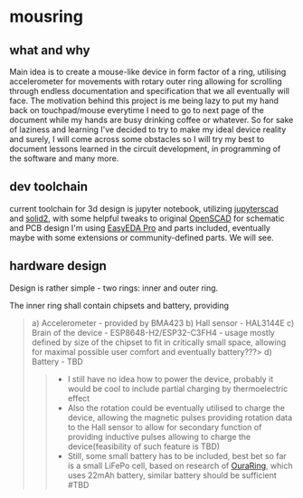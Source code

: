 # mousring

## what and why

Main idea is to create a mouse-like device in form factor of a ring, utilising accelerometer for movements with rotary outer ring allowing for scrolling through endless documentation and specification that we all eventually will face.
The motivation behind this project is me being lazy to put my hand back on touchpad/mouse everytime I need to go to next page of the document while my hands are busy drinking coffee or whatever. 
So for sake of laziness and learning I've decided to try to make my ideal device reality and surely, I will come across some obstacles so I will try my best to document lessons learned in the circuit development, in programming of the software and many more.

## dev toolchain

current toolchain for 3d design is jupyter notebook, utilizing [jupyterscad](https://github.com/jreiberkyle/jupyterscad) and [solid2](https://github.com/jeff-dh/SolidPython), with some helpful tweaks to original [OpenSCAD](https://openscad.org/)
for schematic and PCB design I'm using [EasyEDA Pro](https://pro.easyeda.com/editor) and parts included, eventually maybe with some extensions or community-defined parts. We will see.

## hardware design

Design is rather simple - two rings: inner and outer ring.

The inner ring shall contain chipsets and battery, providing


>  a) Accelerometer - provided by BMA423
>  b) Hall sensor - HAL3144E
>  c) Brain of the device - ESP8648-H2/ESP32-C3FH4 - usage mostly defined by size of the chipset to fit in critically small space, allowing for maximal possible user comfort and eventually battery???>
>  d) Battery - TBD 
>>  - I still have no idea how to power the device, probably it would be cool to include partial charging by thermoelectric effect
>>  - Also the rotation could be eventually utilised to charge the device, allowing the magnetic pulses providing rotation data to the Hall sensor to allow for secondary function of providing inductive pulses allowing to charge the device(feasibility of such feature is TBD)
>>  - Still, some small battery has to be included, best bet so far is a small LiFePo cell, based on research of [OuraRing](https://ouraring.com/), which uses 22mAh battery, similar battery should be sufficient #TBD 
